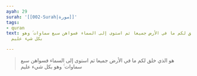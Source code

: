 ```yaml
---
ayah: 29
surah: '[[002-Surah|سورة]]'
tags:
- quran
text: هو الذي خلق لكم ما في الأرض جميعا ثم استوى إلى السماء فسواهن سبع سماوات ۚ وهو
  بكل شيء عليم

---
```

> هو الذي خلق لكم ما في الأرض جميعا ثم استوى إلى السماء فسواهن سبع سماوات ۚ وهو بكل شيء عليم
